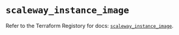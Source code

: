 # `scaleway_instance_image`

Refer to the Terraform Registory for docs: [`scaleway_instance_image`](https://registry.terraform.io/providers/scaleway/scaleway/2.21.0/docs/resources/instance_image).
